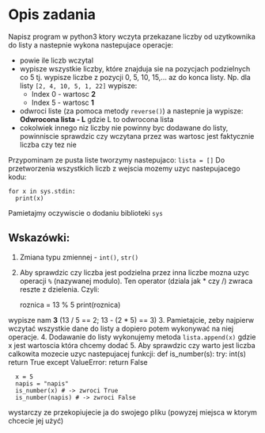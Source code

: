 # Opis zadania

Napisz program w python3 ktory wczyta przekazane liczby od uzytkownika do listy
a nastepnie wykona nastepujace operacje:
* powie ile liczb wczytal
* wypisze wszystkie liczby, które znajduja sie na pozycjach podzielnych co 5
  tj. wypisze liczbe z pozycji 0, 5, 10, 15,... az do konca listy.
  Np. dla listy `[2, 4, 10, 5, 1, 22]` wypisze:
  * Index 0 - wartosc **2**
  * Index 5 - wartosc **1**
* odwroci liste (za pomoca metody `reverse()`) a nastepnie ja wypisze:
  **Odwrocona lista - L** gdzie L to odwrocona lista
* cokolwiek innego niz liczby nie powinny byc dodawane do listy, powinniscie
  sprawdzic czy wczytana przez was wartosc jest faktycznie liczba czy tez nie

Przypominam ze pusta liste tworzymy nastepujaco: `lista = []`
Do przetworzenia wszystkich liczb z wejscia mozemy uzyc nastepujacego
kodu:
```
for x in sys.stdin:
  print(x)
```
Pamietajmy oczywiscie o dodaniu biblioteki `sys`

## Wskazówki:

1. Zmiana typu zmiennej - `int()`, `str()`
2. Aby sprawdzic czy liczba jest podzielna przez inna liczbe mozna uzyc operacji `%`
(nazywanej modulo). Ten operator (dziala jak * czy /) zwraca reszte z dzielenia. Czyli:

      roznica = 13 % 5
      print(roznica)

  wypisze nam **3** (13 / 5 == 2; 13 - (2 * 5) == 3)
3. Pamietajcie, zeby najpierw wczytać wszystkie dane do listy a dopiero potem wykonywać
  na niej operacje.
4. Dodawanie do listy wykonujemy metoda `lista.append(x)` gdzie x jest wartoscia która chcemy
  dodać
5. Aby sprawdzic czy warto jest liczba calkowita mozecie uzyc nastepujacej funkcji:
      def is_number(s):
          try:
              int(s)
              return True
          except ValueError:
              return False

      x = 5
      napis = "napis"
      is_number(x) # -> zwroci True
      is_number(napis) # -> zwroci False

   wystarczy ze przekopiujecie ja do swojego pliku (powyzej miejsca w ktorym chcecie jej użyć)

